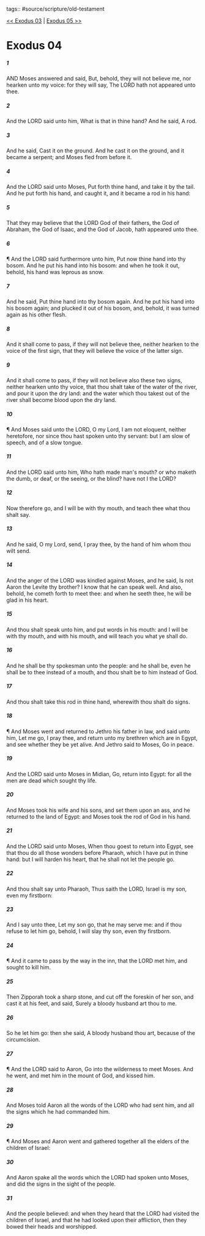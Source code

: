 tags:: #source/scripture/old-testament

[<< Exodus 03](/Old_Testament/02_Exodus/Exodus_03.md) | [Exodus 05 >>](/Old_Testament/02_Exodus/Exodus_05.md)

# Exodus 04

##### 1

AND Moses answered and said, But, behold, they will not believe me, nor hearken unto my voice: for they will say, The LORD hath not appeared unto thee.

##### 2

And the LORD said unto him, What is that in thine hand? And he said, A rod.

##### 3

And he said, Cast it on the ground. And he cast it on the ground, and it became a serpent; and Moses fled from before it.

##### 4

And the LORD said unto Moses, Put forth thine hand, and take it by the tail. And he put forth his hand, and caught it, and it became a rod in his hand:

##### 5

That they may believe that the LORD God of their fathers, the God of Abraham, the God of Isaac, and the God of Jacob, hath appeared unto thee.

##### 6

¶ And the LORD said furthermore unto him, Put now thine hand into thy bosom. And he put his hand into his bosom: and when he took it out, behold, his hand was leprous as snow.

##### 7

And he said, Put thine hand into thy bosom again. And he put his hand into his bosom again; and plucked it out of his bosom, and, behold, it was turned again as his other flesh.

##### 8

And it shall come to pass, if they will not believe thee, neither hearken to the voice of the first sign, that they will believe the voice of the latter sign.

##### 9

And it shall come to pass, if they will not believe also these two signs, neither hearken unto thy voice, that thou shalt take of the water of the river, and pour it upon the dry land: and the water which thou takest out of the river shall become blood upon the dry land.

##### 10

¶ And Moses said unto the LORD, O my Lord, I am not eloquent, neither heretofore, nor since thou hast spoken unto thy servant: but I am slow of speech, and of a slow tongue.

##### 11

And the LORD said unto him, Who hath made man's mouth? or who maketh the dumb, or deaf, or the seeing, or the blind? have not I the LORD?

##### 12

Now therefore go, and I will be with thy mouth, and teach thee what thou shalt say.

##### 13

And he said, O my Lord, send, I pray thee, by the hand of him whom thou wilt send.

##### 14

And the anger of the LORD was kindled against Moses, and he said, Is not Aaron the Levite thy brother? I know that he can speak well. And also, behold, he cometh forth to meet thee: and when he seeth thee, he will be glad in his heart.

##### 15

And thou shalt speak unto him, and put words in his mouth: and I will be with thy mouth, and with his mouth, and will teach you what ye shall do.

##### 16

And he shall be thy spokesman unto the people: and he shall be, even he shall be to thee instead of a mouth, and thou shalt be to him instead of God.

##### 17

And thou shalt take this rod in thine hand, wherewith thou shalt do signs.

##### 18

¶ And Moses went and returned to Jethro his father in law, and said unto him, Let me go, I pray thee, and return unto my brethren which are in Egypt, and see whether they be yet alive. And Jethro said to Moses, Go in peace.

##### 19

And the LORD said unto Moses in Midian, Go, return into Egypt: for all the men are dead which sought thy life.

##### 20

And Moses took his wife and his sons, and set them upon an ass, and he returned to the land of Egypt: and Moses took the rod of God in his hand.

##### 21

And the LORD said unto Moses, When thou goest to return into Egypt, see that thou do all those wonders before Pharaoh, which I have put in thine hand: but I will harden his heart, that he shall not let the people go.

##### 22

And thou shalt say unto Pharaoh, Thus saith the LORD, Israel is my son, even my firstborn:

##### 23

And I say unto thee, Let my son go, that he may serve me: and if thou refuse to let him go, behold, I will slay thy son, even thy firstborn.

##### 24

¶ And it came to pass by the way in the inn, that the LORD met him, and sought to kill him.

##### 25

Then Zipporah took a sharp stone, and cut off the foreskin of her son, and cast it at his feet, and said, Surely a bloody husband art thou to me.

##### 26

So he let him go: then she said, A bloody husband thou art, because of the circumcision.

##### 27

¶ And the LORD said to Aaron, Go into the wilderness to meet Moses. And he went, and met him in the mount of God, and kissed him.

##### 28

And Moses told Aaron all the words of the LORD who had sent him, and all the signs which he had commanded him.

##### 29

¶ And Moses and Aaron went and gathered together all the elders of the children of Israel:

##### 30

And Aaron spake all the words which the LORD had spoken unto Moses, and did the signs in the sight of the people.

##### 31

And the people believed: and when they heard that the LORD had visited the children of Israel, and that he had looked upon their affliction, then they bowed their heads and worshipped.
